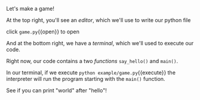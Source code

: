 Let's make a game!

At the top right, you'll see an _editor_, which we'll use to write our python file 

click `game.py`{{open}} to open

And at the bottom right, we have a _terminal_, which we'll used to execute our code.


Right now, our code contains a two _functions_ `say_hello()` and `main()`. 

In our terminal, if we execute `python example/game.py`{{execute}} the interpreter will run the program starting with the `main()` function. 

See if you can print "world" after "hello"!